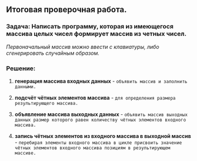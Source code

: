 ## Итоговая проверочная работа.

### **Задача**: Написать программу, которая из имеющегося массива целых чисел формирует массив из четных чисел.

_Первоначальный массив можно ввести с клавиатуры, либо сгенерировать случайным образом._

### Решение:

1. **генерация массива входных данных** - `объявить массив и заполнить данными.`

2. **подсчёт чётных элементов массива** - `для определения размера результирующего массива.`

3. **объявление массива выходных данных** - `объявить массив выходных данных размер которого равен количеству чётных элементов входного массива.`

4. **запись чётных элементов из входного массива в выходной массив** - `перебирая элементы входного массива в цикле присвоить значение чётных элементов входного массива позициям в результирующем массиве.`
